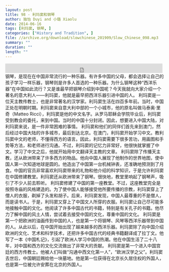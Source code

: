 ```yaml
---
layout: post
title: 98 - 利玛窦和钢琴
author: 独怡 Duyi and 小璐 Xiaolu
date: 2014-06-16
tags: [利玛窦, 钢琴, ]
categories: ["History and Tradition", ]
file: //archive.org/download/slowchinese_201909/Slow_Chinese_098.mp3
summary: ""
duration: ""
length: ""
---
```


<iframe src="https://archive.org/embed/slowchinese_201909/Slow_Chinese_098.mp3" width="500" height="30" frameborder="0" webkitallowfullscreen="true" mozallowfullscreen="true" allowfullscreen></iframe>
钢琴，是现在在中国非常流行的一种乐器。有许多中国的父母，都会选择让自己的孩子学习一样乐器，钢琴则是许多人首选的一种乐器。为什么钢琴这种“西洋乐器”在中国如此流行？又是谁最早把钢琴介绍到中国呢？今天我就向大家介绍一个著名的意大利人——利玛窦，他就是最早把西洋乐器引进中国的人。
利玛窦是一位天主教传教士，也是非常著名的汉学家。利玛窦生活在四百多年前。当时，中国正处在明朝时期。利玛窦来自意大利中部的一个小城市，他的原名叫做马泰奥·里奇（Matteo Ricci），利玛窦是他的中文名字。从罗马耶稣会学院毕业后，利玛窦受到教会的委托，来到中国。当时的中国十分封闭。因此，想要进入中国大陆，对利玛窦来说，是一件非常困难的事情。
利玛窦和他们的同伴们首先来到澳门，然后经过中国大陆的许多城市，最后到达北京。在澳门，利玛窦开始学习中文。教利玛窦中文的老师，不懂得西方的语言。因此，利玛窦需要下很多苦功，用画图和手势等方法，和老师进行沟通。不过，利玛窦的记忆力非常好，他很快就掌握了中文。学习了中文之后，他就开始用中文翻译天主教的文章。
利玛窦除了传播天主教，还从欧洲带来了许多西方的物品。他向中国人展现了他制作的世界地图，使中国人第一次知道地球是圆的。他造出了中国第一台机械钟表，还准确地预测到了月食。中国的官员非常喜欢利玛窦带来的礼物和他介绍的科学知识，于是允许利玛窦在中国修建教堂。利玛窦还从欧洲带来了钢琴。很快地，教堂里响起了钢琴声，吸引了不少人前去聆听。
利玛窦修建了中国的第一座教堂。不过，这座教堂完全是按照寺庙的风格建造的。为了使中国人能够接受他所要传播的宗教，利玛窦穿上了僧人的衣服，剃掉了头发和胡子。后来，利玛窦发现，中国人最尊重的不是僧人，而是读书人。于是，利玛窦又穿上了中国文人所穿的衣服。利玛窦让自己尽可能多地接触中国的文化。他阅读了许多中国古代的书籍，特别是有关孔子的书籍。他尽力了解中国的风土人情，尝试着去接受中国的文化，尊重中国的文化。
利玛窦是第一个把欧洲的油画传到中国的人，也是第一个将钢琴、风琴等西洋乐器带到中国的人。从此以后，在中国开始出现了越来越多的西洋乐器。利玛窦除了向中国介绍欧洲的文化、艺术和科学技术，还把许多中国古代的经典书籍翻译成了拉丁文。他写了一本《中国札记》，引起了欧洲人学习中国的热潮。他在中国生活了二十八年，对中国和西方的文化交流做出了非常大的贡献。
利玛窦是第一个进入中国宫廷的西方传教士。他被人们叫做“沟通中西文化第一人”，“欧洲汉学之父”。利玛窦去世后，中国朝廷赐给他一块墓地。他是第一位获得在北京长久居住权的外国人，也是第一位被允许安葬在北京的外国人。
 
